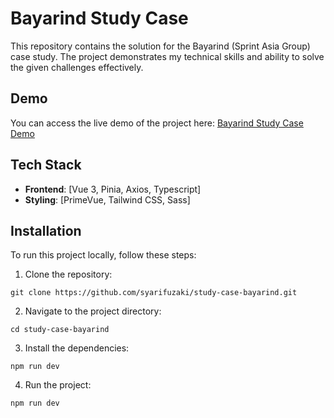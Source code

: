 # Bayarind Study Case

This repository contains the solution for the Bayarind (Sprint Asia Group) case study. The project demonstrates my technical skills and ability to solve the given challenges effectively.

## Demo

You can access the live demo of the project here: [Bayarind Study Case Demo](https://study-case-bayarind-syarifuzakis-projects.vercel.app/)

## Tech Stack

- **Frontend**: [Vue 3, Pinia, Axios, Typescript]
- **Styling**: [PrimeVue, Tailwind CSS, Sass]

## Installation

To run this project locally, follow these steps:

1. Clone the repository:

```
git clone https://github.com/syarifuzaki/study-case-bayarind.git
```

2. Navigate to the project directory:

```
cd study-case-bayarind
```

3. Install the dependencies:

```
npm run dev
```

4. Run the project:

```
npm run dev
```
